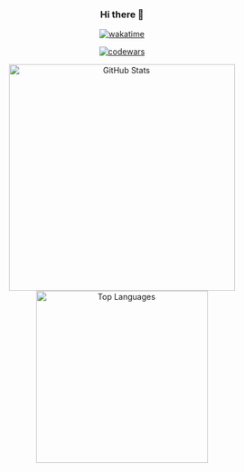 
<!--
**IshinkeyI/IshinkeyI** is a ✨ _special_ ✨ repository because its `README.md` (this file) appears on your GitHub profile.

Here are some ideas to get you started:

- 🔭 I’m currently working on ...
- 🌱 I’m currently learning ...
- 👯 I’m looking to collaborate on ...
- 🤔 I’m looking for help with ...
- 💬 Ask me about ...
- 📫 How to reach me: ...
- 😄 Pronouns: ...
- ⚡ Fun fact: ...
-->
<div id="header" align="center">
  
  ### Hi there 👋
  
  [![wakatime](https://wakatime.com/badge/user/05e9d611-f72b-4ebb-a30c-1bdfd977bb8d.svg)](https://wakatime.com/@05e9d611-f72b-4ebb-a30c-1bdfd977bb8d)

  [![codewars](https://www.codewars.com/users/ITatarinl/badges/large)](https://www.codewars.com/users/ITatarinl)

  <img src="https://github-readme-stats.vercel.app/api?username=IshinkeyI&show_icons=true&theme=dark" alt="GitHub Stats" width="400"/> <img src="https://github-readme-stats.vercel.app/api/top-langs/?username=IshinkeyI&layout=compact&langs_count=5&theme=dark" alt="Top     Languages" width="304"/>

</div>
